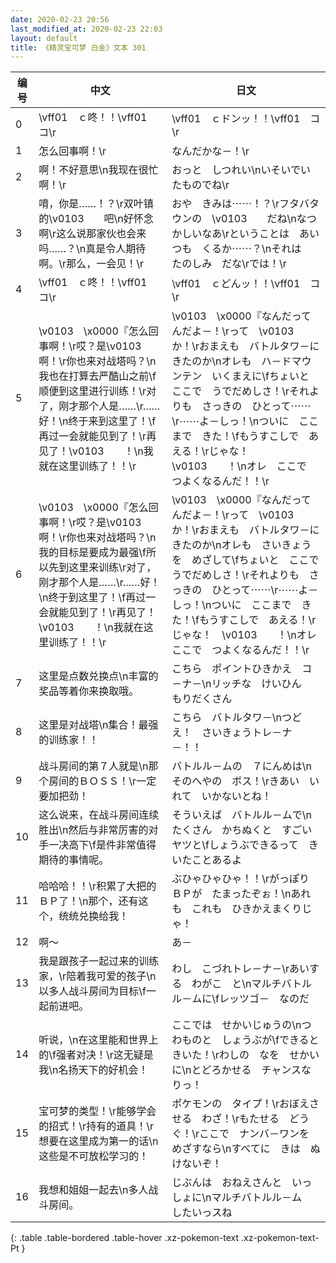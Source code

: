 ```yaml
---
date: 2020-02-23 20:56
last_modified_at: 2020-02-23 22:03
layout: default
title: 《精灵宝可梦 白金》文本 301
---
```

| 编号 | 中文 | 日文 |
| ---- | ---- | ---- |
| 0 | \vff01　ｃ咚！！\vff01　コ\r | \vff01　ｃドンッ！！\vff01　コ\r |
| 1 | 怎么回事啊！\r | なんだかな－！\r |
| 2 | 啊！不好意思\n我现在很忙啊！\r | おっと　しつれい\nいそいでいたものでね\r |
| 3 | 唷，你是……！？\r双叶镇的\v0103　　吧\n好怀念啊\r这么说那家伙也会来吗……？\n真是令人期待啊。\r那么，一会见！\r | おや　きみは⋯⋯！？\rフタバタウンの　\v0103　　だね\nなつかしいなあ\rということは　あいつも　くるか⋯⋯？\nそれは　たのしみ　だな\rでは！\r |
| 4 | \vff01　ｃ咚！！\vff01　コ\r | \vff01　ｃどんッ！！\vff01　コ\r |
| 5 | \v0103　\x0000『怎么回事啊！\r哎？是\v0103　　啊！\r你也来对战塔吗？\n我也在打算去严酷山之前\f顺便到这里进行训练！\r对了，刚才那个人是……\r……好！\n终于来到这里了！\f再过一会就能见到了！\r再见了！\v0103　　！\n我就在这里训练了！！\r | \v0103　\x0000『なんだってんだよ－！\rって　\v0103　　　か！\rおまえも　バトルタワ－に　きたのか\nオレも　ハ－ドマウンテン　いくまえに\fちょいと　ここで　うでだめしさ！\rそれよりも　さっきの　ひとって⋯⋯\r⋯⋯よ－しっ！\nついに　ここまで　きた！\fもうすこしで　あえる！\rじゃな！　\v0103　　！\nオレ　ここで　つよくなるんだ！！\r |
| 6 | \v0103　\x0000『怎么回事啊！\r哎？是\v0103　　啊！\r你也来对战塔吗？\n我的目标是要成为最强\f所以先到这里来训练\r对了，刚才那个人是……\r……好！\n终于到这里了！\f再过一会就能见到了！\r再见了！\v0103　　！\n我就在这里训练了！！\r | \v0103　\x0000『なんだってんだよ－！\rって　\v0103　　　か！\rおまえも　バトルタワ－に　きたのか\nオレも　さいきょうを　めざして\fちょいと　ここで　うでだめしさ！\rそれよりも　さっきの　ひとって⋯⋯\r⋯⋯よ－しっ！\nついに　ここまで　きた！\fもうすこしで　あえる！\rじゃな！　\v0103　　！\nオレ　ここで　つよくなるんだ！！\r |
| 7 | 这里是点数兑换点\n丰富的奖品等着你来换取哦。 | こちら　ポイントひきかえ　コ－ナ－\nリッチな　けいひん　もりだくさん |
| 8 | 这里是对战塔\n集合！最强的训练家！！ | こちら　バトルタワ－\nつどえ！　さいきょうトレ－ナ－！！ |
| 9 | 战斗房间的第７人就是\n那个房间的ＢＯＳＳ！\r一定要加把劲！ | バトルル－ムの　７にんめは\nそのへやの　ボス！\rきあい　いれて　いかないとね！ |
| 10 | 这么说来，在战斗房间连续胜出\n然后与非常厉害的对手一决高下\f是件非常值得期待的事情呢。 | そういえば　バトルル－ムで\nたくさん　かちぬくと　すごいヤツと\fしょうぶできるって　きいたことあるよ |
| 11 | 哈哈哈！！\r积累了大把的ＢＰ了！\n那个，还有这个，统统兑换给我！ | ぶひゃひゃひゃ！！\rがっぽり　ＢＰが　たまったぞぉ！\nあれも　これも　ひきかえまくりじゃ！ |
| 12 | 啊～ | あ－ |
| 13 | 我是跟孩子一起过来的训练家，\r陪着我可爱的孩子\n以多人战斗房间为目标\f一起前进吧。 | わし　こづれトレ－ナ－\rあいする　わがこ　と\nマルチバトルル－ムに\fレッツゴ－　なのだ |
| 14 | 听说，\n在这里能和世界上的\f强者对决！\r这无疑是我\n名扬天下的好机会！ | ここでは　せかいじゅうの\nつわものと　しょうぶが\fできると　きいた！\rわしの　なを　せかいに\nとどろかせる　チャンスなりっ！ |
| 15 | 宝可梦的类型！\r能够学会的招式！\r持有的道具！\r想要在这里成为第一的话\n这些是不可放松学习的！ | ポケモンの　タイプ！\rおぼえさせる　わざ！\rもたせる　どうぐ！\rここで　ナンバ－ワンを　めざすなら\nすべてに　きは　ぬけないぞ！ |
| 16 | 我想和姐姐一起去\n多人战斗房间。 | じぶんは　おねえさんと　いっしょに\nマルチバトルル－ム　したいっスね |
{: .table .table-bordered .table-hover .xz-pokemon-text .xz-pokemon-text-Pt }